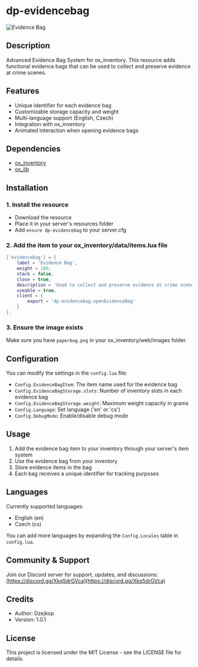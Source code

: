 # dp-evidencebag

![Evidence Bag](https://forum-cfx-re.akamaized.net/optimized/5X/0/8/e/f/08ef0b73bc2e63568f9f426abd3bb926b52e1fb9_2_690x239.png)

## Description
Advanced Evidence Bag System for ox_inventory. This resource adds functional evidence bags that can be used to collect and preserve evidence at crime scenes.

## Features
- Unique identifier for each evidence bag
- Customizable storage capacity and weight
- Multi-language support (English, Czech)
- Integration with ox_inventory
- Animated interaction when opening evidence bags

## Dependencies
- [ox_inventory](https://github.com/overextended/ox_inventory)
- [ox_lib](https://github.com/overextended/ox_lib)

## Installation

### 1. Install the resource
- Download the resource
- Place it in your server's resources folder
- Add `ensure dp-evidencebag` to your server.cfg

### 2. Add the item to your ox_inventory/data/items.lua file
```lua
['evidencebag'] = {
    label = 'Evidence Bag',
    weight = 100,
    stack = false,
    close = true,
    description = 'Used to collect and preserve evidence at crime scenes',
    useable = true,
    client = {
        export = 'dp-evidencebag.openEvidenceBag'
    }
},
```

### 3. Ensure the image exists
Make sure you have `paperbag.png` in your ox_inventory/web/images folder.

## Configuration
You can modify the settings in the `config.lua` file:

- `Config.EvidenceBagItem`: The item name used for the evidence bag
- `Config.EvidenceBagStorage.slots`: Number of inventory slots in each evidence bag
- `Config.EvidenceBagStorage.weight`: Maximum weight capacity in grams
- `Config.Language`: Set language ('en' or 'cs')
- `Config.DebugMode`: Enable/disable debug mode

## Usage
1. Add the evidence bag item to your inventory through your server's item system
2. Use the evidence bag from your inventory
3. Store evidence items in the bag
4. Each bag receives a unique identifier for tracking purposes

## Languages
Currently supported languages:
- English (en)
- Czech (cs)

You can add more languages by expanding the `Config.Locales` table in `config.lua`.

## Community & Support
Join our Discord server for support, updates, and discussions:
[https://discord.gg/Xkq5drGVca](https://discord.gg/Xkq5drGVca)

## Credits
- Author: Dzejkop
- Version: 1.0.1

## License
This project is licensed under the MIT License - see the LICENSE file for details.

